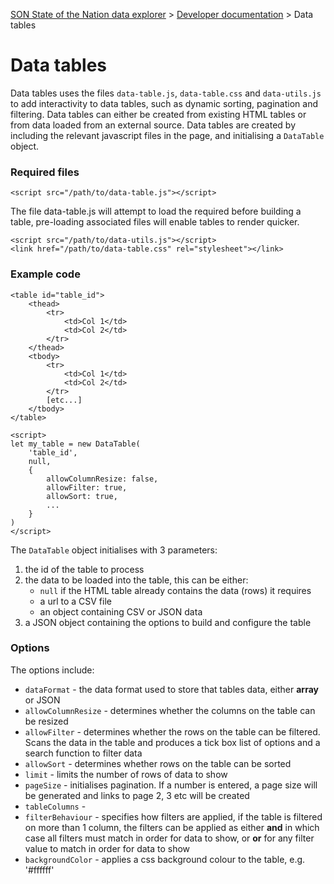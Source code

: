 
[SON State of the Nation data explorer](../README.md) >
[Developer documentation](README.md) >
Data tables

# Data tables

Data tables uses the files `data-table.js`, `data-table.css` and `data-utils.js` to add interactivity to data tables, such as dynamic sorting, pagination and filtering. Data tables can either be created from existing HTML tables or from data loaded from an external source. Data tables are created by including the relevant javascript files in the page, and initialising a `DataTable` object.

### Required files

```
<script src="/path/to/data-table.js"></script>
```

The file data-table.js will attempt to load the required before building a table, pre-loading associated files will enable tables to render quicker.

```
<script src="/path/to/data-utils.js"></script>
<link href="/path/to/data-table.css" rel="stylesheet"></link>
```

### Example code

```
<table id="table_id">
    <thead>
        <tr>
            <td>Col 1</td>
            <td>Col 2</td>
        </tr>
    </thead>
    <tbody>
        <tr>
            <td>Col 1</td>
            <td>Col 2</td>
        </tr>
        [etc...]
    </tbody>
</table>

<script>
let my_table = new DataTable(
    'table_id',
    null,
    {
        allowColumnResize: false,
        allowFilter: true,
        allowSort: true,
        ...
    }
)
</script>
```

The `DataTable` object initialises with 3 parameters:

1. the id of the table to process
2. the data to be loaded into the table, this can be either:
    * `null` if the HTML table already contains the data (rows) it requires
    * a url to a CSV file
    * an object containing CSV or JSON data
3. a JSON object containing the options to build and configure the table

### Options

The options include:

* `dataFormat` - the data format used to store that tables data, either **array** or JSON
* `allowColumnResize` - determines whether the columns on the table can be resized
* `allowFilter` - determines whether the rows on the table can be filtered. Scans the data in the table and produces a tick box list of options and a search function to filter data
* `allowSort` - determines whether rows on the table can be sorted
* `limit` - limits the number of rows of data to show
* `pageSize` - initialises pagination. If a number is entered, a page size will be generated and links to page 2, 3 etc will be created
* `tableColumns` - 
* `filterBehaviour` - specifies how filters are applied, if the table is filtered on more than 1 column, the filters can be applied as either **and** in which case all filters must match in order for data to show, or **or** for any filter value to match in order for data to show
* `backgroundColor` - applies a css background colour to the table, e.g. '#ffffff'
